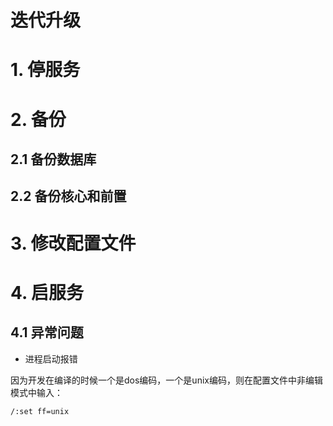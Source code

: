 # 迭代升级

# 1. 停服务

# 2. 备份

## 2.1 备份数据库

## 2.2 备份核心和前置

# 3. 修改配置文件

# 4. 启服务

## 4.1 异常问题

- 进程启动报错

因为开发在编译的时候一个是dos编码，一个是unix编码，则在配置文件中非编辑模式中输入：

```shell
/:set ff=unix
```

